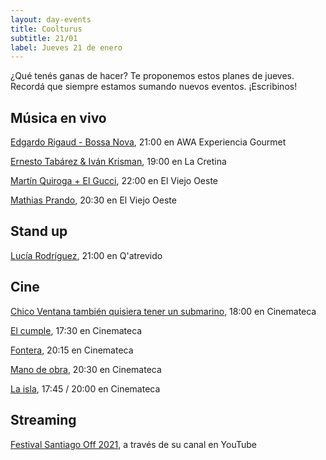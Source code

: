 ```yaml
---
layout: day-events
title: Coolturus
subtitle: 21/01
label: Jueves 21 de enero
---
```

¿Qué tenés ganas de hacer? Te proponemos estos planes de jueves.
Recordá que siempre estamos sumando nuevos eventos. ¡Escribinos!

## Música en vivo

[Edgardo Rigaud - Bossa Nova](https://instagram.com/awacpm?igshid=bnxbe5z1ehi0), 21:00 en AWA Experiencia Gourmet

[Ernesto Tabárez & Iván Krisman](https://instagram.com/lacretinacasa?igshid=nrtucgnc6eso), 19:00 en La Cretina

[Martín Quiroga + El Gucci](https://instagram.com/viejooeste.prado?igshid=11rsgnlou42g5), 22:00 en El Viejo Oeste

[Mathias Prando](https://instagram.com/viejooeste.prado?igshid=11rsgnlou42g5), 20:30 en El Viejo Oeste

## Stand up

[Lucía Rodríguez](https://instagram.com/qatrevido?igshid=8bj6dzn4g7aj), 21:00 en Q'atrevido

## Cine

[Chico Ventana también quisiera tener un submarino](https://cinemateca.org.uy/peliculas/1001), 18:00 en Cinemateca

[El cumple](https://cinemateca.org.uy/peliculas/979), 17:30 en Cinemateca

[Fontera](https://cinemateca.org.uy/peliculas/782), 20:15 en Cinemateca

[Mano de obra](https://cinemateca.org.uy/peliculas/959), 20:30 en Cinemateca

[La isla](https://cinemateca.org.uy/calendario), 17:45 / 20:00 en Cinemateca

## Streaming

[Festival Santiago Off 2021](https://www.instagram.com/fundacionsantiagooff/), a través de su canal en YouTube
